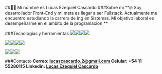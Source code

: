 ##👋🏻 Mi nombre es Lucas Ezequiel Cascardo
###Sobre mi
**🤓 Soy desarrollador Front-End y mi meta es llegar a ser Fullstack. Actualmente me encuentro estudiando la carrera de Ing en Sistemas. Mi objetivo laboral es desempeñarme en el ambito de la programacion
**

###Tecnologias y herramientas
[![](https://img.shields.io/badge/HTML5-E34F26?style=for-the-badge&logo=html5&logoColor=white)](https://img.shields.io/badge/HTML5-E34F26?style=for-the-badge&logo=html5&logoColor=white)[![](https://img.shields.io/badge/CSS3-1572B6?style=for-the-badge&logo=css3&logoColor=white)](http://https://img.shields.io/badge/CSS3-1572B6?style=for-the-badge&logo=css3&logoColor=white)[![](https://img.shields.io/badge/JavaScript-323330?style=for-the-badge&logo=javascript&logoColor=F7DF1E)](https://img.shields.io/badge/JavaScript-323330?style=for-the-badge&logo=javascript&logoColor=F7DF1E)[![](https://img.shields.io/badge/React-20232A?style=for-the-badge&logo=react&logoColor=61DAFB)](https://img.shields.io/badge/React-20232A?style=for-the-badge&logo=react&logoColor=61DAFB)

[![](https://img.shields.io/badge/MySQL-005C84?style=for-the-badge&logo=mysql&logoColor=white)](https://img.shields.io/badge/MySQL-005C84?style=for-the-badge&logo=mysql&logoColor=white)[![](https://img.shields.io/badge/Node.js-339933?style=for-the-badge&logo=nodedotjs&logoColor=white)](https://img.shields.io/badge/Node.js-339933?style=for-the-badge&logo=nodedotjs&logoColor=white)[![](https://img.shields.io/badge/firebase-ffca28?style=for-the-badge&logo=firebase&logoColor=black)](https://img.shields.io/badge/firebase-ffca28?style=for-the-badge&logo=firebase&logoColor=black)[![](https://img.shields.io/badge/GIT-E44C30?style=for-the-badge&logo=git&logoColor=white)](https://img.shields.io/badge/GIT-E44C30?style=for-the-badge&logo=git&logoColor=white)

[![](https://img.shields.io/badge/Bootstrap-563D7C?style=for-the-badge&logo=bootstrap&logoColor=white)](https://img.shields.io/badge/Bootstrap-563D7C?style=for-the-badge&logo=bootstrap&logoColor=white)[![](https://img.shields.io/badge/Material%20UI-007FFF?style=for-the-badge&logo=mui&logoColor=white)](https://img.shields.io/badge/Material%20UI-007FFF?style=for-the-badge&logo=mui&logoColor=white)[![](https://img.shields.io/badge/Sass-CC6699?style=for-the-badge&logo=sass&logoColor=white)](https://img.shields.io/badge/Sass-CC6699?style=for-the-badge&logo=sass&logoColor=white)

###Contacto
**Correo: lucascascardo.2@gmail.com
Celular: +54 11 55280115
Linkedin: [Lucas Ezequiel Cascardo](http://https://www.linkedin.com/in/lucasezequielcascardo/ "Lucas Ezequiel Cascardo")**
